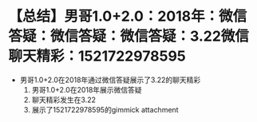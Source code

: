 # 【总结】男哥1.0+2.0：2018年：微信答疑：微信答疑：微信答疑：3.22微信聊天精彩：1521722978595

-   男哥1.0+2.0在2018年通过微信答疑展示了3.22的聊天精彩
    1.  男哥1.0+2.0在2018年展示微信答疑
    2.  聊天精彩发生在3.22
    3.  展示了1521722978595的gimmick attachment